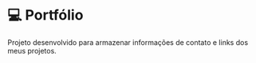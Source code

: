   
  

💻 Portfólio
============

Projeto desenvolvido para armazenar informações de contato e links dos meus projetos.
